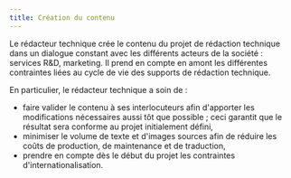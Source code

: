 ```yaml
---
title: Création du contenu
---
```


Le rédacteur technique crée le contenu du projet de rédaction technique
dans un dialogue constant avec les différents acteurs de la société :
services R&D, marketing. Il prend en compte en amont les différentes
contraintes liées au cycle de vie des supports de rédaction technique.

En particulier, le rédacteur technique a soin de :

-   faire valider le contenu à ses interlocuteurs afin d\'apporter les
    modifications nécessaires aussi tôt que possible ; ceci garantit que
    le résultat sera conforme au projet initialement défini,
-   minimiser le volume de texte et d\'images sources afin de réduire
    les coûts de production, de maintenance et de traduction,
-   prendre en compte dès le début du projet les contraintes
    d\'internationalisation.

